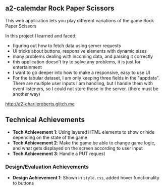 ## a2-calemdar Rock Paper Scissors
This web application lets you play different variations of the game Rock 
Paper Scissors

In this project I learned and faced:
- figuring out how to fetch data using server requests
- UI tricks about buttons, responsive elements with dynamic sizes
- many problems dealing with incoming data, and parsing it correctly
- this application doesn't try to solve any problems, it is just for entertainment
- I want to go deeper into how to make a responsive, easy to use UI
- For the tabular dataset, I am only keeping three fields in the "appdata". There are multiple user inputs I am handling, but I handle them with event listeners, so I could not store those in the server. (there must be another way)


http://a2-charlieroberts.glitch.me

## Technical Achievements
- **Tech Achievement 1**: Using layered HTML elements to show or hide depending on the state of the game
- **Tech Achievement 2**: Make the game be able to change game logic, and what gets displayed on the screen according to user input
- **Tech Achievement 3**: Handle a PUT request

### Design/Evaluation Achievements
- **Design Achievement 1**: Shown in `style.css`, added hover functionality to buttons
